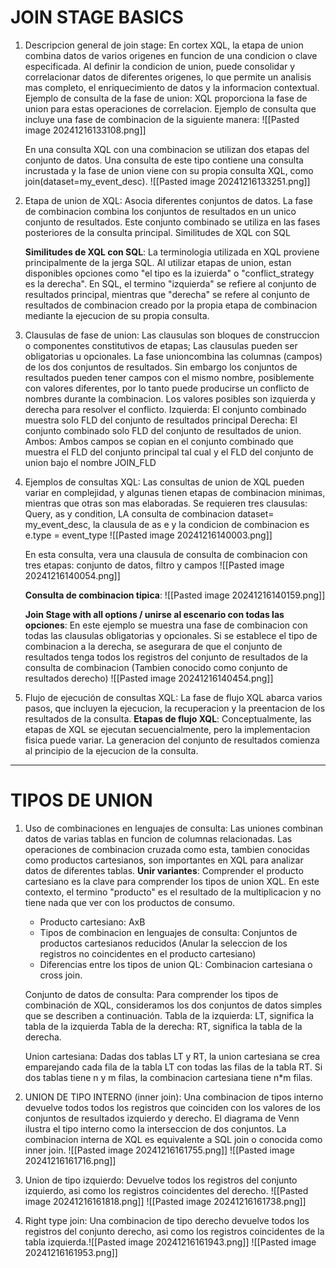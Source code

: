 # JOIN STAGE BASICS
1. Descripcion general de join stage: En cortex XQL, la etapa de union combina datos de varios origenes en funcion de una condicion o clave especificada. Al definir la condicion de union, puede consolidar y correlacionar datos de diferentes origenes, lo que permite un analisis mas completo, el enriquecimiento de datos y la informacion contextual. 
   Ejemplo de consulta de la fase de union: XQL proporciona la fase de union para estas operaciones de correlacion. Ejemplo de consulta que incluye una fase de combinacion de la siguiente manera:
   ![[Pasted image 20241216133108.png]]
   
   En una consulta XQL con una combinacion se utilizan dos etapas del conjunto de datos. Una consulta de este tipo contiene una consulta incrustada y la fase de union viene con su propia consulta XQL, como join(dataset=my_event_desc).
   ![[Pasted image 20241216133251.png]]
   
2. Etapa de union de XQL: Asocia diferentes conjuntos de datos. La fase de combinacion combina los conjuntos de resultados en un unico conjunto de resultados. Este conjunto combinado se utiliza en las fases posteriores de la consulta principal. 
   Similitudes de XQL con SQL
   
   **Similitudes de XQL con SQL**: La terminologia utilizada en XQL proviene principalmente de la jerga SQL. Al utilizar etapas de union, estan disponibles opciones como "el tipo es la izuierda" o "conflict_strategy es la derecha". En SQL, el termino "izquierda" se refiere al conjunto de resultados principal, mientras que "derecha" se refere al conjunto de resultados de combinacion creado por la propia etapa de combinacion mediante la ejecucion de su propia consulta.

3. Clausulas de fase de union: Las clausulas son bloques de construccion o componentes constitutivos de etapas; Las clausulas pueden ser obligatorias u opcionales.
   La fase unioncombina las columnas (campos) de los dos conjuntos de resultados. Sin embargo los conjuntos de resultados pueden tener campos con el mismo nombre, posiblemente con valores diferentes, por lo tanto puede producirse un conflicto de nombres durante la combinacion. Los valores posibles son izquierda y derecha para resolver el conflicto. 
   Izquierda: El conjunto combinado muestra solo FLD del conjunto de resultados principal
   Derecha: El conjunto combinado solo FLD del conjunto de resultados de union.
   Ambos: Ambos campos se copian en el conjunto combinado que muestra el FLD del conjunto principal tal cual y el FLD del conjunto de union bajo el nombre JOIN_FLD
   
4. Ejemplos de consultas XQL: Las consultas de union de XQL pueden variar en complejidad, y algunas tienen etapas de combinacion minimas, mientras que otras son mas elaboradas. 
   Se requieren tres clausulas: Query, as y condition, LA consulta de combinacion dataset= my_event_desc, la clausula de as e y la condicion de combinacion es e.type = event_type
   ![[Pasted image 20241216140003.png]]
   
   En esta consulta, vera una clausula de consulta de combinacion con tres etapas: conjunto de datos, filtro y campos
   ![[Pasted image 20241216140054.png]]
   
   **Consulta de combinacion tipica**: 
   ![[Pasted image 20241216140159.png]]
   
   **Join Stage with all options / unirse al escenario con todas las opciones**: En este ejemplo se muestra una fase de combinacion con todas las clausulas obligatorias y opcionales. Si se establece el tipo de combinacion a la derecha, se asegurara de que el conjunto de resultados tenga todos los registros del conjunto de resultados de la consulta de combinacion (Tambien conocido como conjunto de resultados derecho)
   ![[Pasted image 20241216140454.png]]
   
5. Flujo de ejecución de consultas XQL: La fase de flujo XQL abarca varios pasos, que incluyen la ejecucion, la recuperacion y la preentacion de los resultados de la consulta. 
   **Etapas de flujo XQL**: Conceptualmente, las etapas de XQL se ejecutan secuencialmente, pero la implementacion fisica puede variar. La generacion del conjunto de resultados comienza al principio de la ejecucion de la consulta. 
---
# TIPOS DE UNION
1. Uso de combinaciones en lenguajes de consulta: Las uniones combinan datos de varias tablas en funcion de columnas relacionadas. Las operaciones de combinacion cruzada como esta, tambien conocidas como productos cartesianos, son importantes en XQL para analizar datos de diferentes tablas. 
   **Unir variantes**: Comprender el producto cartesiano es la clave para comprender los tipos de union XQL. En este contexto, el termino "producto" es el resultado de la multiplicacion y no tiene nada que ver con los productos de consumo.
   - Producto cartesiano: AxB
   - Tipos de combinacion en lenguajes de consulta: Conjuntos de productos cartesianos reducidos (Anular la seleccion de los registros no coincidentes en el producto cartesiano)
   - Diferencias entre los tipos de union QL: Combinacion cartesiana o cross join.
     
    Conjunto de datos de consulta: Para comprender los tipos de combinación de XQL, consideramos los dos conjuntos de datos simples que se describen a continuación. 
    Tabla de la izquierda: LT, significa la tabla de la izquierda
    Tabla de la derecha: RT, significa la tabla de la derecha.
    
    Union cartesiana: Dadas dos tablas LT y RT, la union cartesiana se crea emparejando cada fila de la tabla LT con todas las filas de la tabla RT. Si dos tablas tiene n y m filas, la combinacion cartesiana tiene n*m filas. 

2. UNION DE TIPO INTERNO (inner join): Una combinacion de tipos interno devuelve todos todos los registros que coinciden con los valores de los conjuntos de resultados izquierdo y derecho. El diagrama de Venn ilustra el tipo interno como la interseccion de dos conjuntos. La combinacion interna de XQL es equivalente a SQL join o conocida como inner join. ![[Pasted image 20241216161755.png]]
   ![[Pasted image 20241216161716.png]]

3. Union de tipo izquierdo: Devuelve todos los registros del conjunto izquierdo, asi como los registros coincidentes del derecho. 
   ![[Pasted image 20241216161818.png]]
   ![[Pasted image 20241216161738.png]]
   
4. Right type join: Una combinacion de tipo derecho devuelve todos los registros del conjunto derecho, asi como los registros coincidentes de la tabla izquierda.![[Pasted image 20241216161943.png]]
   ![[Pasted image 20241216161953.png]]
   
   